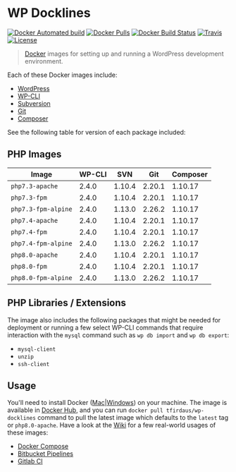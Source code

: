 # WP Docklines

[![Docker Automated build](https://img.shields.io/docker/automated/tfirdaus/wp-docklines.svg?style=flat)](https://hub.docker.com/r/tfirdaus/wp-docklines/) [![Docker Pulls](https://img.shields.io/docker/pulls/tfirdaus/wp-docklines.svg?style=flat)](https://hub.docker.com/r/tfirdaus/wp-docklines/) [![Docker Build Status](https://img.shields.io/docker/build/tfirdaus/wp-docklines.svg?style=flat)](https://hub.docker.com/r/tfirdaus/wp-docklines/) [![Travis](https://img.shields.io/travis/tfirdaus/wp-docklines.svg?style=flat)](https://travis-ci.org/tfirdaus/wp-docklines) [![License](https://img.shields.io/github/license/tfirdaus/wp-docklines.svg?style=flat)](https://github.com/tfirdaus/wp-docklines)

> [Docker](https://www.docker.com/) images for setting up and running a WordPress development environment.

Each of these Docker images include:

- [WordPress](https://wordpress.org/download/)
- [WP-CLI](http://wp-cli.org/)
- [Subversion](https://subversion.apache.org/)
- [Git](https://git-scm.com/)
- [Composer](https://getcomposer.org/)

See the following table for version of each package included:

## PHP Images

| Image | WP-CLI | SVN | Git | Composer |
| --- | --- | --- | --- | --- |
| `php7.3-apache`     | 2.4.0 | 1.10.4 | 2.20.1 | 1.10.17 |
| `php7.3-fpm`        | 2.4.0 | 1.10.4 | 2.20.1 | 1.10.17 |
| `php7.3-fpm-alpine` | 2.4.0 | 1.13.0 | 2.26.2 | 1.10.17 |
| `php7.4-apache`     | 2.4.0 | 1.10.4 | 2.20.1 | 1.10.17 |
| `php7.4-fpm`        | 2.4.0 | 1.10.4 | 2.20.1 | 1.10.17 |
| `php7.4-fpm-alpine` | 2.4.0 | 1.13.0 | 2.26.2 | 1.10.17 |
| `php8.0-apache`     | 2.4.0 | 1.10.4 | 2.20.1 | 1.10.17 |
| `php8.0-fpm`        | 2.4.0 | 1.10.4 | 2.20.1 | 1.10.17 |
| `php8.0-fpm-alpine` | 2.4.0 | 1.13.0 | 2.26.2 | 1.10.17 |

## PHP Libraries / Extensions

The image also includes the following packages that might be needed for deployment or running a few select WP-CLI commands that require interaction with the `mysql` command such as `wp db import` and `wp db export`:

- `mysql-client`
- `unzip`
- `ssh-client`

## Usage

You'll need to install Docker ([Mac](https://www.docker.com/docker-mac)|[Windows](https://www.docker.com/docker-windows)) on your machine. The image is available in [Docker Hub](https://hub.docker.com/), and you can run `docker pull tfirdaus/wp-docklines` command to pull the latest image which defaults to the `latest` tag or `php8.0-apache`. Have a look at the [Wiki](https://github.com/tfirdaus/wp-docklines/wiki) for a few real-world usages of these images:

- [Docker Compose](https://github.com/tfirdaus/wp-docklines/wiki/Docker-Compose)
- [Bitbucket Pipelines](https://github.com/tfirdaus/wp-docklines/wiki/Bitbucket-Pipelines)
- [Gitlab CI](https://github.com/tfirdaus/wp-docklines/wiki/Gitlab-CI)
